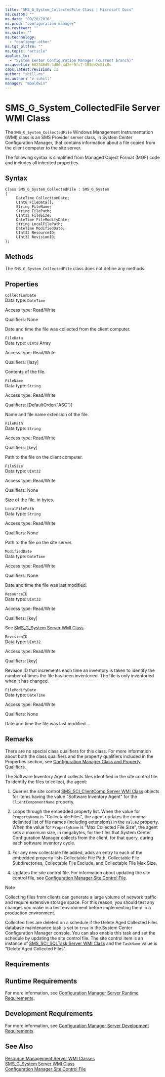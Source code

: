 ```yaml
---
title: "SMS_G_System_CollectedFile Class | Microsoft Docs"
ms.custom: ""
ms.date: "09/20/2016"
ms.prod: "configuration-manager"
ms.reviewer: ""
ms.suite: ""
ms.technology:
  - "configmgr-other"
ms.tgt_pltfrm: ""
ms.topic: "article"
applies_to:
  - "System Center Configuration Manager (current branch)"
ms.assetid: 602346d5-3d06-4d2e-9fc7-103dd2c81c0c
caps.latest.revision: 12
author: "shill-ms"
ms.author: "v-suhill"
manager: "mbaldwin"
---
```

# SMS_G_System_CollectedFile Server WMI Class
The `SMS_G_System_CollectedFile` Windows Management Instrumentation (WMI) class is an SMS Provider server class, in System Center Configuration Manager, that contains information about a file copied from the client computer to the site server.  

 The following syntax is simplified from Managed Object Format (MOF) code and includes all inherited properties.  

## Syntax  

```  
Class SMS_G_System_CollectedFile : SMS_G_System  
{  
     DateTime CollectionDate;  
     UInt8 FileData[];  
     String FileName;  
     String FilePath;  
     UInt32 FileSize;  
     DateTime FileModifyDate;  
     String LocalFilePath;  
     DateTime ModifiedDate;  
     UInt32 ResourceID;  
     UInt32 RevisionID;  
};  
```  

## Methods  
 The `SMS_G_System_CollectedFile` class does not define any methods.  

## Properties  
 `CollectionDate`  
 Data type: `DateTime`  

 Access type: Read/Write  

 Qualifiers: None  

 Date and time the file was collected from the client computer.  

 `FileData`  
 Data type: `UInt8` Array  

 Access type: Read/Write  

 Qualifiers: [lazy]  

 Contents of the file.  

 `FileName`  
 Data type: `String`  

 Access type: Read/Write  

 Qualifiers: [DefaultOrder("ASC")]  

 Name and file name extension of the file.  

 `FilePath`  
 Data type: `String`  

 Access type: Read/Write  

 Qualifiers: [key]  

 Path to the file on the client computer.  

 `FileSize`  
 Data type: `UInt32`  

 Access type: Read/Write  

 Qualifiers: None  

 Size of the file, in bytes.  

 `LocalFilePath`  
 Data type: `String`  

 Access type: Read/Write  

 Qualifiers: None  

 Path to the file on the site server.  

 `ModifiedDate`  
 Data type: `DateTime`  

 Access type: Read/Write  

 Qualifiers: None  

 Date and time the file was last modified.  

 `ResourceID`  
 Data type: `UInt32`  

 Access type: Read/Write  

 Qualifiers: [key]  

 See [SMS_G_System Server WMI Class](../../../../../develop/reference/core/clients/manage/sms_g_system-server-wmi-class.md).  

 `RevisionID`  
 Data type: `UInt32`  

 Access type: Read/Write  

 Qualifiers: [key]  

 Revision ID that increments each time an inventory is taken to identify the number of times the file has been inventoried. The file is only inventoried when it has changed.  

 `FileModifyDate`  
 Data type: `DateTime`  

 Access type: Read/Write  

 Qualifiers: None  

 Date and time the file was last modified….  

## Remarks  
 There are no special class qualifiers for this class. For more information about both the class qualifiers and the property qualifiers included in the Properties section, see [Configuration Manager Class and Property Qualifiers](../../../../../develop/reference/misc/class-and-property-qualifiers.md).  

 The Software Inventory Agent collects files identified in the site control file. To identify the files to collect, the agent:  

1.  Queries the site control [SMS_SCI_ClientComp Server WMI Class](../../../../../develop/reference/core/servers/configure/sms_sci_clientcomp-server-wmi-class.md) objects for items having the value "Software Inventory Agent" for the `ClientComponentName` property.  

2.  Loops through the embedded property list. When the value for `PropertyName` is "Collectable Files", the agent updates the comma-delimited list of file names (including extensions) in the `Value2` property. When the value for `PropertyName` is "Max Collected File Size", the agent sets a maximum size, in megabytes, for the files that System Center Configuration Manager collects from the client, for that query, during each software inventory cycle.  

3.  For any new collectable file added, adds an entry to each of the embedded property lists Collectable File Path, Collectable File Subdirectories, Collectable File Exclude, and Collectable File Max Size.  

4.  Updates the site control file. For information about updating the site control file, see [Configuration Manager Site Control File](../../../../../develop/core/understand/site-control-file.md).  

> [!NOTE]
>  Collecting files from clients can generate a large volume of network traffic and require extensive storage space. For this reason, you should test any changes you make in a test environment before implementing them in a production environment.  

 Collected files are deleted on a schedule if the Delete Aged Collected Files database maintenance task is set to `true` in the System Center Configuration Manager console. You can also enable this task and set the schedule by updating the site control file. The site control item is an instance of [SMS_SCI_SQLTask Server WMI Class](../../../../../develop/reference/core/servers/configure/sms_sci_sqltask-server-wmi-class.md) and the `TaskName` value is "Delete Aged Collected Files".  

## Requirements  

## Runtime Requirements  
 For more information, see [Configuration Manager Server Runtime Requirements](../../../../../develop/core/reqs/server-runtime-requirements.md).  

## Development Requirements  
 For more information, see [Configuration Manager Server Development Requirements](../../../../../develop/core/reqs/server-development-requirements.md).  

## See Also  
 [Resource Management Server WMI Classes](../../../../../develop/reference/core/clients/manage/configuration-manager-resource-management-server-wmi-classes.md)   
 [SMS_G_System Server WMI Class](../../../../../develop/reference/core/clients/manage/sms_g_system-server-wmi-class.md)   
 [Configuration Manager Site Control File](../../../../../develop/core/understand/site-control-file.md)
